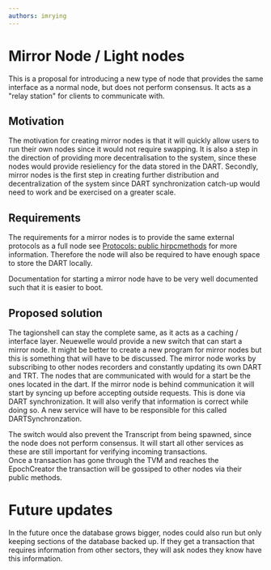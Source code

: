 ```yaml
---
authors: imrying
---
```


# Mirror Node / Light nodes
This is a proposal for introducing a new type of node that provides the same interface as a normal node, but does not perform consensus. It acts as a "relay station" for clients to communicate with.

## Motivation
The motivation for creating mirror nodes is that it will quickly allow users to run their own nodes since it would not require swapping. It is also a step in the direction of providing more decentralisation to the system, since these nodes would provide resieliency for the data stored in the DART.
Secondly, mirror nodes is the first step in creating further distribution and decentralization of the system since DART synchronization catch-up would need to work and be exercised on a greater scale.

## Requirements
The requirements for a mirror nodes is to provide the same external protocols as a full node see [Protocols: public hirpcmethods](/tech/protocols/hirpcmethods) for more information. Therefore the node will also be required to have enough space to store the DART locally.

Documentation for starting a mirror node have to be very well documented such that it is easier to boot.

## Proposed solution
The tagionshell can stay the complete same, as it acts as a caching / interface layer. Neuewelle would provide a new switch that can start a mirror node. It might be better to create a new program for mirror nodes but this is something that will have to be discussed. 
The mirror node works by subscribing to other nodes recorders and constantly updating its own DART and TRT. The nodes that are communicated with would for a start be the ones located in the dart. 
If the mirror node is behind communication it will start by syncing up before accepting outside requests. This is done via DART synchronization. It will also verify that information is correct while doing so. A new service will have to be responsible for this called DARTSynchronzation. 

The switch would also prevent the Transcript from being spawned, since the node does not perform consensus. It will start all other services as these are still important for verifying incoming transactions.  
Once a transaction has gone through the TVM and reaches the EpochCreator the transaction will be gossiped to other nodes via their public methods. 

# Future updates
In the future once the database grows bigger, nodes could also run but only keeping sections of the database backed up. If they get a transaction that requires information from other sectors, they will ask nodes they know have this information.
